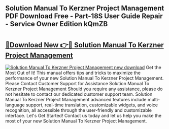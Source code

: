 ## Solution Manual To Kerzner Project Management PDF Download Free - Part-18S User Guide Repair - Service Owner Edition kQmZB

# <h2><a href="http://bc70961.oget.top/?id=Solution+Manual+To+Kerzner+Project+Management">🔗Download New 👉🔴 Solution Manual To Kerzner Project Management</a></h2>

[![Solution Manual To Kerzner Project Management new download](https://i.imgur.com/5g1atiW.png)](http://bc70961.oget.top/?id=Solution+Manual+To+Kerzner+Project+Management)
Get the Most Out of It! This manual offers tips and tricks to maximize the performance of your new Solution Manual To Kerzner Project Management. Please Contact Customer Support for Assistance Solution Manual To Kerzner Project Management Should you require any assistance, please do not hesitate to contact our dedicated customer support team. Solution Manual To Kerzner Project Management advanced features include multi-language support, real-time translation, customizable widgets, and voice recognition, all accessible through the user-friendly and customizable interface. Let's Get Started! Contact us today and let us help you make the most of your new Solution Manual To Kerzner Project Management.
